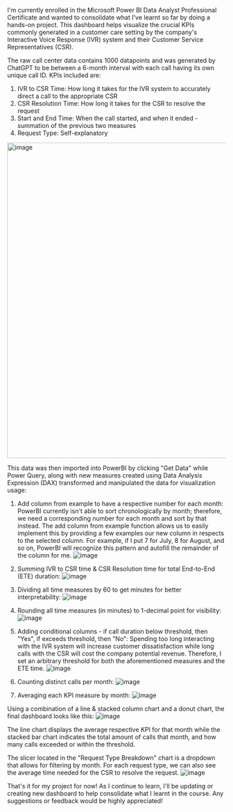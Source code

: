 I'm currently enrolled in the Microsoft Power BI Data Analyst Professional Certificate and wanted to consolidate what I've learnt so far by doing a hands-on project. This dashboard helps visualize the crucial KPIs commonly generated in a customer care setting by the company's Interactive Voice Response (IVR) system and their Customer Service Representatives (CSR).

The raw call center data contains 1000 datapoints and was generated by ChatGPT to be between a 6-month interval with each call having its own unique call ID. KPIs included are:
1. IVR to CSR Time: How long it takes for the IVR system to accurately direct a call to the appropriate CSR
2. CSR Resolution Time: How long it takes for the CSR to resolve the request
3. Start and End Time: When the call started, and when it ended - summation of the previous two measures
4. Request Type: Self-explanatory
<img width="726" alt="image" src="https://github.com/jonn1723/jonn1723.github.io/assets/127183309/1d032457-39b6-4d7d-958e-265a0903e84e">

This data was then imported into PowerBI by clicking "Get Data" while Power Query, along with new measures created using Data Analysis Expression (DAX) transformed and manipulated the data for visualization usage:

1. Add column from example to have a respective number for each month:
PowerBI currently isn't able to sort chronologically by month; therefore, we need a corresponding number for each month and sort by that instead. The add column from example function allows us to easily implement this by providing a few examples our new column in respects to the selected column. For example, if I put 7 for July, 8 for August, and so on, PowerBI will recognize this pattern and autofill the remainder of the column for me.
![image](https://github.com/jonn1723/jonn1723.github.io/assets/127183309/f93abda0-90f4-4ba9-a78e-82d87862a6a5)

2. Summing IVR to CSR time & CSR Resolution time for total End-to-End (ETE) duration:
![image](https://github.com/jonn1723/jonn1723.github.io/assets/127183309/2774021d-53c1-4036-8964-6af11518909a)

3. Dividing all time measures by 60 to get minutes for better interpretability:
![image](https://github.com/jonn1723/jonn1723.github.io/assets/127183309/51cb237c-f9a3-4a5d-80e0-c1b0c609b64a)

4. Rounding all time measures (in minutes) to 1-decimal point for visibility:
![image](https://github.com/jonn1723/jonn1723.github.io/assets/127183309/74aa6239-b1be-4888-9d73-38d435b3ddd6)

5. Adding conditional columns - if call duration below threshold, then "Yes", if exceeds threshold, then "No":
Spending too long interacting with the IVR system will increase customer dissatisfaction while long calls with the CSR will cost the company potential revenue. Therefore, I set an arbitrary threshold for both the aforementioned measures and the ETE time.
![image](https://github.com/jonn1723/jonn1723.github.io/assets/127183309/34104061-4dc6-44e4-b3f4-c0539d8dbd24)

6. Counting distinct calls per month:
![image](https://github.com/jonn1723/jonn1723.github.io/assets/127183309/7aa1a36b-a613-41da-8a77-4349a58ec6db)

7. Averaging each KPI measure by month:
![image](https://github.com/jonn1723/jonn1723.github.io/assets/127183309/e8d0b07b-18c5-4bff-88cc-06473e8022cc)

Using a combination of a line & stacked column chart and a donut chart, the final dashboard looks like this:
![image](https://github.com/jonn1723/jonn1723.github.io/assets/127183309/b5679cab-325f-4c19-ad92-1c73c88a6304)

The line chart displays the average respective KPI for that month while the stacked bar chart indicates the total amount of calls that month, and how many calls exceeded or within the threshold.

The slicer located in the "Request Type Breakdown" chart is a dropdown that allows for filtering by month. For each request type, we can also see the average time needed for the CSR to resolve the request.
![image](https://github.com/jonn1723/jonn1723.github.io/assets/127183309/13baefe9-f198-4d7f-b026-c090fff34c9e)

That's it for my project for now! As I continue to learn, I'll be updating or creating new dashboard to help consolidate what I learnt in the course. Any suggestions or feedback would be highly appreciated!
